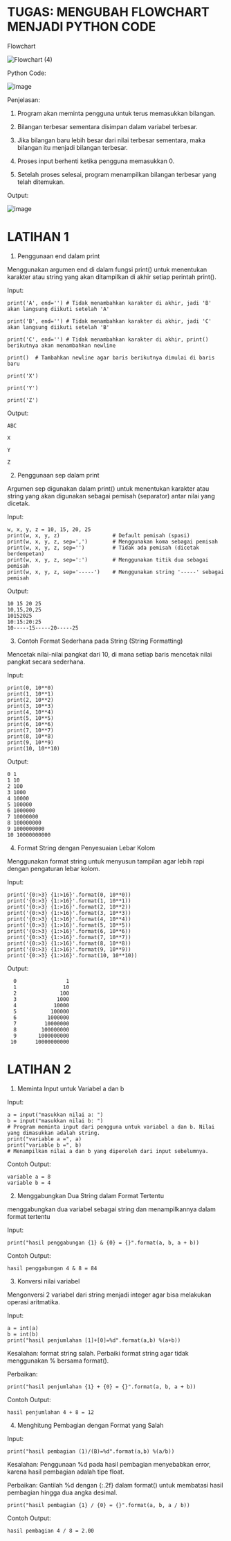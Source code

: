 # TUGAS: MENGUBAH FLOWCHART MENJADI PYTHON CODE

Flowchart

![Flowchart (4)](https://github.com/user-attachments/assets/22bba2c1-0aa0-4ca4-8038-337ef74ef6d8)

Python Code:

![image](https://github.com/user-attachments/assets/59230a2f-0918-4996-af43-eccbab1e59a1)

Penjelasan:

1. Program akan meminta pengguna untuk terus memasukkan bilangan.

2. Bilangan terbesar sementara disimpan dalam variabel terbesar.

3. Jika bilangan baru lebih besar dari nilai terbesar sementara, maka bilangan itu menjadi bilangan terbesar.

4. Proses input berhenti ketika pengguna memasukkan 0.

5. Setelah proses selesai, program menampilkan bilangan terbesar yang telah ditemukan.

Output:

![image](https://github.com/user-attachments/assets/25b5050f-2425-41d6-9d7a-f30d0c4e8980)

# LATIHAN 1

1. Penggunaan end dalam print

Menggunakan argumen end di dalam fungsi print() untuk menentukan karakter atau string yang akan ditampilkan di akhir setiap perintah print().

Input:
      
    print('A', end='') # Tidak menambahkan karakter di akhir, jadi 'B' akan langsung diikuti setelah 'A'
      
    print('B', end='') # Tidak menambahkan karakter di akhir, jadi 'C' akan langsung diikuti setelah 'B'
      
    print('C', end='') # Tidak menambahkan karakter di akhir, print() berikutnya akan menambahkan newline
      
    print()  # Tambahkan newline agar baris berikutnya dimulai di baris baru
      
    print('X')
      
    print('Y')
      
    print('Z')


Output:

    ABC
      
    X
      
    Y
      
    Z

2. Penggunaan sep dalam print

Argumen sep digunakan dalam print() untuk menentukan karakter atau string yang akan digunakan sebagai pemisah (separator) antar nilai yang dicetak.

Input:

    w, x, y, z = 10, 15, 20, 25
    print(w, x, y, z)                 # Default pemisah (spasi)
    print(w, x, y, z, sep=',')        # Menggunakan koma sebagai pemisah
    print(w, x, y, z, sep='')         # Tidak ada pemisah (dicetak berdempetan)
    print(w, x, y, z, sep=':')        # Menggunakan titik dua sebagai pemisah
    print(w, x, y, z, sep='-----')    # Menggunakan string '-----' sebagai pemisah

Output:

    10 15 20 25
    10,15,20,25
    10152025
    10:15:20:25
    10-----15-----20-----25

3. Contoh Format Sederhana pada String (String Formatting)

Mencetak nilai-nilai pangkat dari 10, di mana setiap baris mencetak nilai pangkat secara sederhana.

Input:

    print(0, 10**0)
    print(1, 10**1)
    print(2, 10**2)
    print(3, 10**3)
    print(4, 10**4)
    print(5, 10**5)
    print(6, 10**6)
    print(7, 10**7)
    print(8, 10**8)
    print(9, 10**9)
    print(10, 10**10)

Output:

    0 1
    1 10
    2 100
    3 1000
    4 10000
    5 100000
    6 1000000
    7 10000000
    8 100000000
    9 1000000000
    10 10000000000

4. Format String dengan Penyesuaian Lebar Kolom

Menggunakan format string untuk menyusun tampilan agar lebih rapi dengan pengaturan lebar kolom.

Input:

    print('{0:>3} {1:>16}'.format(0, 10**0))
    print('{0:>3} {1:>16}'.format(1, 10**1))
    print('{0:>3} {1:>16}'.format(2, 10**2))
    print('{0:>3} {1:>16}'.format(3, 10**3))
    print('{0:>3} {1:>16}'.format(4, 10**4))
    print('{0:>3} {1:>16}'.format(5, 10**5))
    print('{0:>3} {1:>16}'.format(6, 10**6))
    print('{0:>3} {1:>16}'.format(7, 10**7))
    print('{0:>3} {1:>16}'.format(8, 10**8))
    print('{0:>3} {1:>16}'.format(9, 10**9))
    print('{0:>3} {1:>16}'.format(10, 10**10))

Output:

      0                1
      1               10
      2              100
      3             1000
      4            10000
      5           100000
      6          1000000
      7         10000000
      8        100000000
      9       1000000000
     10      10000000000

# LATIHAN 2

1. Meminta Input untuk Variabel a dan b

Input:

    a = input("masukkan nilai a: ")
    b = input("masukkan nilai b: ")
    # Program meminta input dari pengguna untuk variabel a dan b. Nilai yang dimasukkan adalah string.
    print("variable a =", a)
    print("variable b =", b)
    # Menampilkan nilai a dan b yang diperoleh dari input sebelumnya.

Contoh Output:

    variable a = 8
    variable b = 4

2. Menggabungkan Dua String dalam Format Tertentu

menggabungkan dua variabel sebagai string dan menampilkannya dalam format tertentu

Input:

    print("hasil penggabungan {1} & {0} = {}".format(a, b, a + b))

Contoh Output:

    hasil penggabungan 4 & 8 = 84

3. Konversi nilai variabel

Mengonversi 2 variabel dari string menjadi integer agar bisa melakukan operasi aritmatika.

Input:

    a = int(a)
    b = int(b)
    print("hasil penjumlahan [1]+[0]=%d".format(a,b) %(a+b))
    
Kesalahan: format string salah. Perbaiki format string agar tidak menggunakan % bersama format().

Perbaikan:

    print("hasil penjumlahan {1} + {0} = {}".format(a, b, a + b))

Contoh Output:

    hasil penjumlahan 4 + 8 = 12

4. Menghitung Pembagian dengan Format yang Salah

Input:

    print("hasil pembagian (1)/(B)=%d".format(a,b) %(a/b))

Kesalahan: Penggunaan %d pada hasil pembagian menyebabkan error, karena hasil pembagian adalah tipe float.

Perbaikan: Gantilah %d dengan {:.2f} dalam format() untuk membatasi hasil pembagian hingga dua angka desimal.
    
    print("hasil pembagian {1} / {0} = {}".format(a, b, a / b))

Contoh Output:

    hasil pembagian 4 / 8 = 2.00
